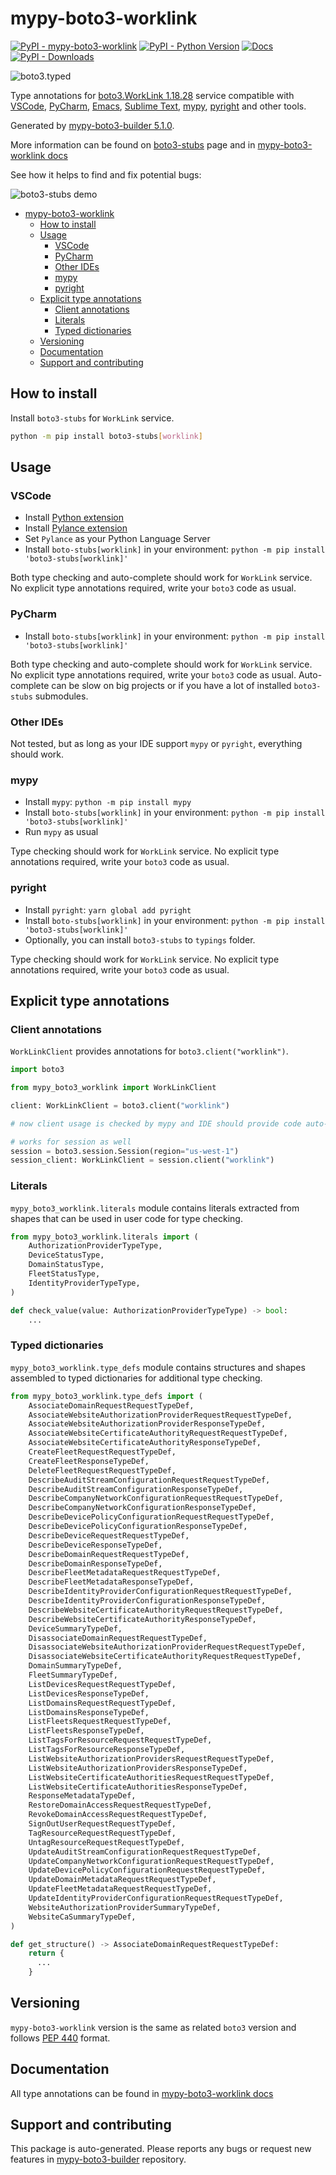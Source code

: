 <a id="mypy-boto3-worklink"></a>

# mypy-boto3-worklink

[![PyPI - mypy-boto3-worklink](https://img.shields.io/pypi/v/mypy-boto3-worklink.svg?color=blue)](https://pypi.org/project/mypy-boto3-worklink)
[![PyPI - Python Version](https://img.shields.io/pypi/pyversions/mypy-boto3-worklink.svg?color=blue)](https://pypi.org/project/mypy-boto3-worklink)
[![Docs](https://img.shields.io/readthedocs/mypy-boto3-builder.svg?color=blue)](https://mypy-boto3-builder.readthedocs.io/)
[![PyPI - Downloads](https://img.shields.io/pypi/dw/mypy-boto3-worklink?color=blue)](https://pypistats.org/packages/mypy-boto3-worklink)

![boto3.typed](https://github.com/vemel/mypy_boto3_builder/raw/master/logo.png)

Type annotations for
[boto3.WorkLink 1.18.28](https://boto3.amazonaws.com/v1/documentation/api/1.18.28/reference/services/worklink.html#WorkLink)
service compatible with [VSCode](https://code.visualstudio.com/),
[PyCharm](https://www.jetbrains.com/pycharm/),
[Emacs](https://www.gnu.org/software/emacs/),
[Sublime Text](https://www.sublimetext.com/),
[mypy](https://github.com/python/mypy),
[pyright](https://github.com/microsoft/pyright) and other tools.

Generated by
[mypy-boto3-builder 5.1.0](https://github.com/vemel/mypy_boto3_builder).

More information can be found on
[boto3-stubs](https://pypi.org/project/boto3-stubs/) page and in
[mypy-boto3-worklink docs](https://vemel.github.io/boto3_stubs_docs/mypy_boto3_worklink/)

See how it helps to find and fix potential bugs:

![boto3-stubs demo](https://github.com/vemel/mypy_boto3_builder/raw/master/demo.gif)

- [mypy-boto3-worklink](#mypy-boto3-worklink)
  - [How to install](#how-to-install)
  - [Usage](#usage)
    - [VSCode](#vscode)
    - [PyCharm](#pycharm)
    - [Other IDEs](#other-ides)
    - [mypy](#mypy)
    - [pyright](#pyright)
  - [Explicit type annotations](#explicit-type-annotations)
    - [Client annotations](#client-annotations)
    - [Literals](#literals)
    - [Typed dictionaries](#typed-dictionaries)
  - [Versioning](#versioning)
  - [Documentation](#documentation)
  - [Support and contributing](#support-and-contributing)

<a id="how-to-install"></a>

## How to install

Install `boto3-stubs` for `WorkLink` service.

```bash
python -m pip install boto3-stubs[worklink]
```

<a id="usage"></a>

## Usage

<a id="vscode"></a>

### VSCode

- Install
  [Python extension](https://marketplace.visualstudio.com/items?itemName=ms-python.python)
- Install
  [Pylance extension](https://marketplace.visualstudio.com/items?itemName=ms-python.vscode-pylance)
- Set `Pylance` as your Python Language Server
- Install `boto-stubs[worklink]` in your environment:
  `python -m pip install 'boto3-stubs[worklink]'`

Both type checking and auto-complete should work for `WorkLink` service. No
explicit type annotations required, write your `boto3` code as usual.

<a id="pycharm"></a>

### PyCharm

- Install `boto-stubs[worklink]` in your environment:
  `python -m pip install 'boto3-stubs[worklink]'`

Both type checking and auto-complete should work for `WorkLink` service. No
explicit type annotations required, write your `boto3` code as usual.
Auto-complete can be slow on big projects or if you have a lot of installed
`boto3-stubs` submodules.

<a id="other-ides"></a>

### Other IDEs

Not tested, but as long as your IDE support `mypy` or `pyright`, everything
should work.

<a id="mypy"></a>

### mypy

- Install `mypy`: `python -m pip install mypy`
- Install `boto-stubs[worklink]` in your environment:
  `python -m pip install 'boto3-stubs[worklink]'`
- Run `mypy` as usual

Type checking should work for `WorkLink` service. No explicit type annotations
required, write your `boto3` code as usual.

<a id="pyright"></a>

### pyright

- Install `pyright`: `yarn global add pyright`
- Install `boto-stubs[worklink]` in your environment:
  `python -m pip install 'boto3-stubs[worklink]'`
- Optionally, you can install `boto3-stubs` to `typings` folder.

Type checking should work for `WorkLink` service. No explicit type annotations
required, write your `boto3` code as usual.

<a id="explicit-type-annotations"></a>

## Explicit type annotations

<a id="client-annotations"></a>

### Client annotations

`WorkLinkClient` provides annotations for `boto3.client("worklink")`.

```python
import boto3

from mypy_boto3_worklink import WorkLinkClient

client: WorkLinkClient = boto3.client("worklink")

# now client usage is checked by mypy and IDE should provide code auto-complete

# works for session as well
session = boto3.session.Session(region="us-west-1")
session_client: WorkLinkClient = session.client("worklink")
```

<a id="literals"></a>

### Literals

`mypy_boto3_worklink.literals` module contains literals extracted from shapes
that can be used in user code for type checking.

```python
from mypy_boto3_worklink.literals import (
    AuthorizationProviderTypeType,
    DeviceStatusType,
    DomainStatusType,
    FleetStatusType,
    IdentityProviderTypeType,
)

def check_value(value: AuthorizationProviderTypeType) -> bool:
    ...
```

<a id="typed-dictionaries"></a>

### Typed dictionaries

`mypy_boto3_worklink.type_defs` module contains structures and shapes assembled
to typed dictionaries for additional type checking.

```python
from mypy_boto3_worklink.type_defs import (
    AssociateDomainRequestRequestTypeDef,
    AssociateWebsiteAuthorizationProviderRequestRequestTypeDef,
    AssociateWebsiteAuthorizationProviderResponseTypeDef,
    AssociateWebsiteCertificateAuthorityRequestRequestTypeDef,
    AssociateWebsiteCertificateAuthorityResponseTypeDef,
    CreateFleetRequestRequestTypeDef,
    CreateFleetResponseTypeDef,
    DeleteFleetRequestRequestTypeDef,
    DescribeAuditStreamConfigurationRequestRequestTypeDef,
    DescribeAuditStreamConfigurationResponseTypeDef,
    DescribeCompanyNetworkConfigurationRequestRequestTypeDef,
    DescribeCompanyNetworkConfigurationResponseTypeDef,
    DescribeDevicePolicyConfigurationRequestRequestTypeDef,
    DescribeDevicePolicyConfigurationResponseTypeDef,
    DescribeDeviceRequestRequestTypeDef,
    DescribeDeviceResponseTypeDef,
    DescribeDomainRequestRequestTypeDef,
    DescribeDomainResponseTypeDef,
    DescribeFleetMetadataRequestRequestTypeDef,
    DescribeFleetMetadataResponseTypeDef,
    DescribeIdentityProviderConfigurationRequestRequestTypeDef,
    DescribeIdentityProviderConfigurationResponseTypeDef,
    DescribeWebsiteCertificateAuthorityRequestRequestTypeDef,
    DescribeWebsiteCertificateAuthorityResponseTypeDef,
    DeviceSummaryTypeDef,
    DisassociateDomainRequestRequestTypeDef,
    DisassociateWebsiteAuthorizationProviderRequestRequestTypeDef,
    DisassociateWebsiteCertificateAuthorityRequestRequestTypeDef,
    DomainSummaryTypeDef,
    FleetSummaryTypeDef,
    ListDevicesRequestRequestTypeDef,
    ListDevicesResponseTypeDef,
    ListDomainsRequestRequestTypeDef,
    ListDomainsResponseTypeDef,
    ListFleetsRequestRequestTypeDef,
    ListFleetsResponseTypeDef,
    ListTagsForResourceRequestRequestTypeDef,
    ListTagsForResourceResponseTypeDef,
    ListWebsiteAuthorizationProvidersRequestRequestTypeDef,
    ListWebsiteAuthorizationProvidersResponseTypeDef,
    ListWebsiteCertificateAuthoritiesRequestRequestTypeDef,
    ListWebsiteCertificateAuthoritiesResponseTypeDef,
    ResponseMetadataTypeDef,
    RestoreDomainAccessRequestRequestTypeDef,
    RevokeDomainAccessRequestRequestTypeDef,
    SignOutUserRequestRequestTypeDef,
    TagResourceRequestRequestTypeDef,
    UntagResourceRequestRequestTypeDef,
    UpdateAuditStreamConfigurationRequestRequestTypeDef,
    UpdateCompanyNetworkConfigurationRequestRequestTypeDef,
    UpdateDevicePolicyConfigurationRequestRequestTypeDef,
    UpdateDomainMetadataRequestRequestTypeDef,
    UpdateFleetMetadataRequestRequestTypeDef,
    UpdateIdentityProviderConfigurationRequestRequestTypeDef,
    WebsiteAuthorizationProviderSummaryTypeDef,
    WebsiteCaSummaryTypeDef,
)

def get_structure() -> AssociateDomainRequestRequestTypeDef:
    return {
      ...
    }
```

<a id="versioning"></a>

## Versioning

`mypy-boto3-worklink` version is the same as related `boto3` version and
follows [PEP 440](https://www.python.org/dev/peps/pep-0440/) format.

<a id="documentation"></a>

## Documentation

All type annotations can be found in
[mypy-boto3-worklink docs](https://vemel.github.io/boto3_stubs_docs/mypy_boto3_worklink/)

<a id="support-and-contributing"></a>

## Support and contributing

This package is auto-generated. Please reports any bugs or request new features
in [mypy-boto3-builder](https://github.com/vemel/mypy_boto3_builder/issues/)
repository.
